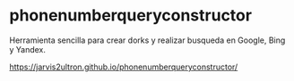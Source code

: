 # phonenumberqueryconstructor
Herramienta sencilla para crear dorks y realizar busqueda en Google, Bing y Yandex.

https://jarvis2ultron.github.io/phonenumberqueryconstructor/
